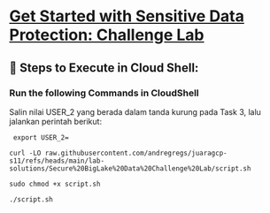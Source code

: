 # [Get Started with Sensitive Data Protection: Challenge Lab](https://www.cloudskillsboost.google/course_templates/750/labs/510997)


## 🚀 **Steps to Execute in Cloud Shell:**
### Run the following Commands in CloudShell
Salin nilai USER_2 yang berada dalam tanda kurung pada Task 3, lalu jalankan perintah berikut:
```
 export USER_2=
```
```
curl -LO raw.githubusercontent.com/andregregs/juaragcp-s11/refs/heads/main/lab-solutions/Secure%20BigLake%20Data%20Challenge%20Lab/script.sh

sudo chmod +x script.sh

./script.sh

```